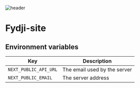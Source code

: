 ![header](https://codiscovery-readme-header.herokuapp.com/api/actions/generate-image?titleColor=fydji&iconName=images&title=FYDJI&subtitleLine1=Une%20landing%20page%20qui%20permet%20de%20s%27inscrire&subtitleLine2=Pour%20recevoir%20des%20offres%20d%27emploi%20par%20email&technologies=Next.js,TypeScript,TailwindCSS)

# Fydji-site

## Environment variables

| Key                   | Description                  |
| --------------------- | ---------------------------- |
| `NEXT_PUBLIC_API_URL` | The email used by the server |
| `NEXT_PUBLIC_EMAIL`   | The server address           |
